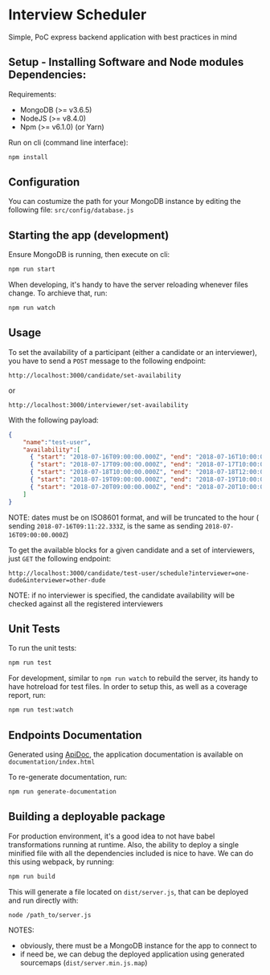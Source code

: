 # Interview Scheduler

Simple, PoC express backend application with best practices in mind

## Setup -  Installing Software and Node modules Dependencies:

Requirements:
- MongoDB (>= v3.6.5)
- NodeJS (>= v8.4.0)
- Npm (>= v6.1.0) (or Yarn)

Run on cli (command line interface):
```bash
npm install
```

## Configuration

You can costumize the path for your MongoDB instance by editing the following file: `src/config/database.js`

## Starting the app (development)

Ensure MongoDB is running, then execute on cli:
```bash
npm run start
```

When developing, it's handy to have the server reloading whenever files change. To archieve that, run:
```bash
npm run watch
```

## Usage

To set the availability of a participant (either a candidate or an interviewer), you have to send a `POST` message to the following endpoint:
```
http://localhost:3000/candidate/set-availability
```
or
```
http://localhost:3000/interviewer/set-availability
```

With the following payload:
```json
{
	"name":"test-user",
	"availability":[
      { "start": "2018-07-16T09:00:00.000Z", "end": "2018-07-16T10:00:00.000Z" },
      { "start": "2018-07-17T09:00:00.000Z", "end": "2018-07-17T10:00:00.000Z" },
      { "start": "2018-07-18T10:00:00.000Z", "end": "2018-07-18T12:00:00.000Z" },
      { "start": "2018-07-19T09:00:00.000Z", "end": "2018-07-19T10:00:00.000Z" },
      { "start": "2018-07-20T09:00:00.000Z", "end": "2018-07-20T10:00:00.000Z" }
	]
}
```
NOTE: dates must be on ISO8601 format, and will be truncated to the hour ( sending `2018-07-16T09:11:22.333Z`, is the same as sending `2018-07-16T09:00:00.000Z`)


To get the available blocks for a given candidate and a set of interviewers, just `GET` the following endpoint:
```
http://localhost:3000/candidate/test-user/schedule?interviewer=one-dude&interviewer=other-dude
```
NOTE: if no interviewer is specified, the candidate availability will be checked against all the registered interviewers

## Unit Tests

To run the unit tests:
```bash
npm run test
```

For development, similar to `npm run watch` to rebuild the server, its handy to have hotreload for test files. In order to setup this, as well as a coverage report, run:
```bash
npm run test:watch
```

## Endpoints Documentation

Generated using [ApiDoc](http://apidocjs.com/), the application documentation is available on `documentation/index.html`

To re-generate documentation, run:
```bash
npm run generate-documentation
```

## Building a deployable package

For production environment, it's a good idea to not have babel transformations running at runtime. Also, the ability to deploy a single minified file with all the dependencies included is nice to have. We can do this using webpack, by running:
```bash
npm run build
```

This will generate a file located on `dist/server.js`, that can be deployed and run directly with:
```bash
node /path_to/server.js
```
NOTES:
 - obviously, there must be a MongoDB instance for the app to connect to
 - if need be, we can debug the deployed application using generated sourcemaps (`dist/server.min.js.map`)
